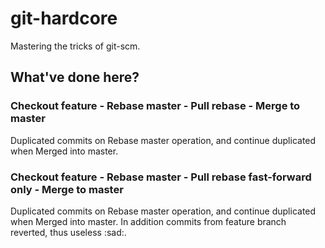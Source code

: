 # git-hardcore
Mastering the tricks of git-scm.

## What've done here?

### Checkout feature - Rebase master - Pull rebase - Merge to master
Duplicated commits on Rebase master operation, and continue duplicated when
Merged into master.

### Checkout feature - Rebase master - Pull rebase fast-forward only - Merge to master
Duplicated commits on Rebase master operation, and continue duplicated when
Merged into master. In addition commits from feature branch reverted,
thus useless :sad:.
